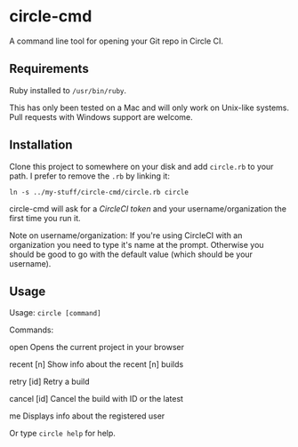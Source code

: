 # circle-cmd

A command line tool for opening your Git repo in Circle CI.

## Requirements

Ruby installed to `/usr/bin/ruby`.

This has only been tested on a Mac and will only work on Unix-like systems.
Pull requests with Windows support are welcome.

## Installation

Clone this project to somewhere on your disk and add `circle.rb` to your path.
I prefer to remove the `.rb` by linking it:

```
ln -s ../my-stuff/circle-cmd/circle.rb circle
```

circle-cmd will ask for a *CircleCI token* and your username/organization
the first time you run it.

Note on username/organization: If you're using CircleCI with an organization
you need to type it's name at the prompt. Otherwise you should be good to go
with the default value (which should be your username).


## Usage

Usage: `circle [command]`

Commands:

open            Opens the current project in your browser

recent [n]      Show info about the recent [n] builds

retry [id]      Retry a build

cancel [id]     Cancel the build with ID or the latest

me              Displays info about the registered user


Or type `circle help` for help.
